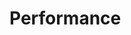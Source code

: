 <properties
	pageTitle="Performance"
	description="Performance"
	service="microsoft.web"
	resource="functions"
	authors="cts-shrahman,shrahman"
    ms.author="shrahman,shrahman"
	displayOrder="2"
	selfHelpType="generic"
	supportTopicIds="32630469"
	resourceTags=""
	productPesIds="16072"
	cloudEnvironments="public"
/>

#  Performance